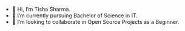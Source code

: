 - 🙌 Hi, I’m Tisha Sharma.
- 🌱 I’m currently pursuing Bachelor of Science in IT.
- 💞️ I’m looking to collaborate in Open Source Projects as a Beginner.
<!---[- 📫 You can contact me via
-     ➡ LinkedIn![linkedin 256x256](https://github.com/tisha-aa/tisha-aa/assets/124681335/c33e5f7f-e1b6-4b17-84a9-0583048b8e91): www.linkedin.com/in/tishaaa-sharma
-     ➡ Instagram:]

      


tisha-aa/tisha-aa is a ✨ special ✨ repository because its `README.md` (this file) appears on your GitHub profile.
You can click the Preview link to take a look at your changes.
--->
